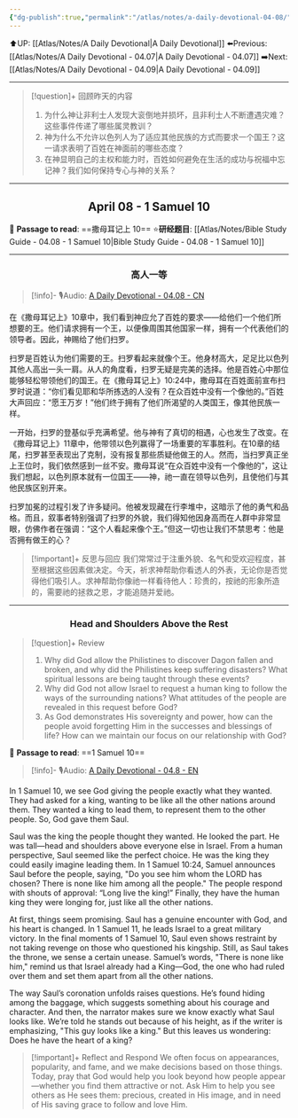 ```yaml
---
{"dg-publish":true,"permalink":"/atlas/notes/a-daily-devotional-04-08/","noteIcon":""}
---
```


 ⬆️UP: [[Atlas/Notes/A Daily Devotional\|A Daily Devotional]]
⬅️Previous: [[Atlas/Notes/A Daily Devotional - 04.07\|A Daily Devotional - 04.07]]
➡️Next: [[Atlas/Notes/A Daily Devotional - 04.09\|A Daily Devotional - 04.09]]

---

> [!question]+ 回顾昨天的内容
> 1. 为什么神让非利士人发现大衮倒地并损坏，且非利士人不断遭遇灾难？这些事件传递了哪些属灵教训？
> 2. 神为什么不允许以色列人为了适应其他民族的方式而要求一个国王？这一请求表明了百姓在神面前的哪些态度？
> 3. ⁠在神显明自己的主权和能力时，百姓如何避免在生活的成功与祝福中忘记神？我们如何保持专心与神的关系？



---
## <center>April 08 -  1 Samuel 10</center>

📖 **Passage to read**: ==撒母耳记上 10==
⭐**研经题目**: [[Atlas/Notes/Bible Study Guide - 04.08 - 1 Samuel 10\|Bible Study Guide - 04.08 - 1 Samuel 10]]

---
### <center>高人一等</center>

> [!info]- 🎙️Audio: [A Daily Devotional - 04.08 - CN]()

在《撒母耳记上》10章中，我们看到神应允了百姓的要求——给他们一个他们所想要的王。他们请求拥有一个王，以便像周围其他国家一样，拥有一个代表他们的领导者。因此，神赐给了他们扫罗。

扫罗是百姓认为他们需要的王。扫罗看起来就像个王。他身材高大，足足比以色列其他人高出一头一肩。从人的角度看，扫罗无疑是完美的选择。他是百姓心中那位能够轻松带领他们的国王。在《撒母耳记上》10:24中，撒母耳在百姓面前宣布扫罗时说道：“你们看见耶和华所拣选的人没有？在众百姓中没有一个像他的。”百姓大声回应：“愿王万岁！”他们终于拥有了他们所渴望的人类国王，像其他民族一样。

一开始，扫罗的登基似乎充满希望。他与神有了真切的相遇，心也发生了改变。在《撒母耳记上》11章中，他带领以色列赢得了一场重要的军事胜利。在10章的结尾，扫罗甚至表现出了克制，没有报复那些质疑他做王的人。然而，当扫罗真正坐上王位时，我们依然感到一丝不安。撒母耳说“在众百姓中没有一个像他的”，这让我们想起，以色列原本就有一位国王——神，祂一直在领导以色列，且使他们与其他民族区别开来。

扫罗加冕的过程引发了许多疑问。他被发现藏在行李堆中，这暗示了他的勇气和品格。而且，叙事者特别强调了扫罗的外貌，我们得知他因身高而在人群中非常显眼，仿佛作者在强调：“这个人看起来像个王。”但这一切也让我们不禁思考：他是否拥有做王的心？

> [!important]+ 反思与回应
我们常常过于注重外貌、名气和受欢迎程度，甚至根据这些因素做决定。今天，祈求神帮助你看透人的外表，无论你是否觉得他们吸引人。求神帮助你像祂一样看待他人：珍贵的，按祂的形象所造的，需要祂的拯救之恩，才能追随并爱祂。



---
### <center>Head and Shoulders Above the Rest</center>

> [!question]+ Review
> 1. Why did God allow the Philistines to discover Dagon fallen and broken, and why did the Philistines keep suffering disasters? What spiritual lessons are being taught through these events?
> 2. Why did God not allow Israel to request a human king to follow the ways of the surrounding nations? What attitudes of the people are revealed in this request before God?
> 3. As God demonstrates His sovereignty and power, how can the people avoid forgetting Him in the successes and blessings of life? How can we maintain our focus on our relationship with God?

📖 **Passage to read**: ==1 Samuel 10==

> [!info]- 🎙️Audio: [A Daily Devotional - 04.8 - EN]()  

In 1 Samuel 10, we see God giving the people exactly what they wanted. They had asked for a king, wanting to be like all the other nations around them. They wanted a king to lead them, to represent them to the other people. So, God gave them Saul.

Saul was the king the people thought they wanted. He looked the part. He was tall—head and shoulders above everyone else in Israel. From a human perspective, Saul seemed like the perfect choice. He was the king they could easily imagine leading them. In 1 Samuel 10:24, Samuel announces Saul before the people, saying, "Do you see him whom the LORD has chosen? There is none like him among all the people." The people respond with shouts of approval: “Long live the king!” Finally, they have the human king they were longing for, just like all the other nations.

At first, things seem promising. Saul has a genuine encounter with God, and his heart is changed. In 1 Samuel 11, he leads Israel to a great military victory. In the final moments of 1 Samuel 10, Saul even shows restraint by not taking revenge on those who questioned his kingship. Still, as Saul takes the throne, we sense a certain unease. Samuel’s words, "There is none like him," remind us that Israel already had a King—God, the one who had ruled over them and set them apart from all the other nations. 

The way Saul’s coronation unfolds raises questions. He’s found hiding among the baggage, which suggests something about his courage and character. And then, the narrator makes sure we know exactly what Saul looks like. We’re told he stands out because of his height, as if the writer is emphasizing, "This guy looks like a king." But this leaves us wondering: Does he have the heart of a king?

> [!important]+ Reflect and Respond
We often focus on appearances, popularity, and fame, and we make decisions based on those things. Today, pray that God would help you look beyond how people appear—whether you find them attractive or not. Ask Him to help you see others as He sees them: precious, created in His image, and in need of His saving grace to follow and love Him.































